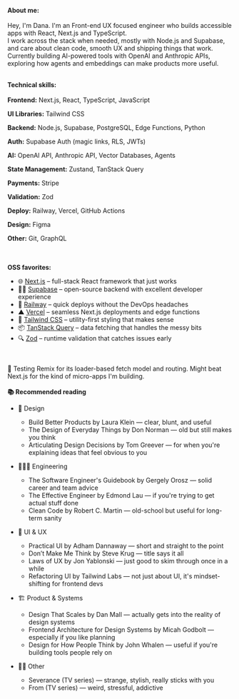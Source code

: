 **About me:**<br /><br />
Hey, I'm Dana. I'm an Front-end UX focused engineer who builds accessible apps with React, Next.js and TypeScript.  
I work across the stack when needed, mostly with Node.js and Supabase, and care about clean code, smooth UX and shipping things that work.  
Currently building AI-powered tools with OpenAI and Anthropic APIs, exploring how agents and embeddings can make products more useful.
<br /><br />

**Technical skills:**<br /><br />
**Frontend:** Next.js, React, TypeScript, JavaScript  

**UI Libraries:** Tailwind CSS  

**Backend:** Node.js, Supabase, PostgreSQL, Edge Functions, Python  

**Auth:** Supabase Auth (magic links, RLS, JWTs)  

**AI:** OpenAI API, Anthropic API, Vector Databases, Agents  

**State Management:** Zustand, TanStack Query  

**Payments:** Stripe  

**Validation:** Zod  

**Deploy:** Railway, Vercel, GitHub Actions  

**Design:** Figma  

**Other:** Git, GraphQL


<br /><br />
**OSS favorites:**  <br />
- 🌐 [Next.js](https://nextjs.org) – full-stack React framework that just works  
- 🧙‍♂️ [Supabase](https://supabase.com) – open-source backend with excellent developer experience  
- 🚂 [Railway](https://railway.app) – quick deploys without the DevOps headaches  
- ▲ [Vercel](https://vercel.com) – seamless Next.js deployments and edge functions  
- 🎨 [Tailwind CSS](https://tailwindcss.com) – utility-first styling that makes sense  
- 📦 [TanStack Query](https://tanstack.com/query) – data fetching that handles the messy bits  
- 🔍 [Zod](https://zod.dev) – runtime validation that catches issues early
<br />

🧪 Testing Remix for its loader-based fetch model and routing. Might beat Next.js for the kind of micro-apps I'm building.
<br /><br />
**📚 Recommended reading**

- 🎨 Design  
  - Build Better Products by Laura Klein — clear, blunt, and useful  
  - The Design of Everyday Things by Don Norman — old but still makes you think  
  - Articulating Design Decisions by Tom Greever — for when you're explaining ideas that feel obvious to you

- 👩🏻‍💻 Engineering  
  - The Software Engineer's Guidebook by Gergely Orosz — solid career and team advice  
  - The Effective Engineer by Edmond Lau — if you're trying to get actual stuff done
  - Clean Code by Robert C. Martin — old-school but useful for long-term sanity

- 💅 UI & UX  
  - Practical UI by Adham Dannaway — short and straight to the point  
  - Don’t Make Me Think by Steve Krug — title says it all  
  - Laws of UX by Jon Yablonski — just good to skim through once in a while
  - Refactoring UI by Tailwind Labs — not just about UI, it's mindset-shifting for frontend devs

- 🏗️ Product & Systems  
  - Design That Scales by Dan Mall — actually gets into the reality of design systems  
  - Frontend Architecture for Design Systems by Micah Godbolt — especially if you like planning  
  - Design for How People Think by John Whalen — useful if you're building tools people rely on

- 👩‍🚀 Other  
  - Severance (TV series) — strange, stylish, really sticks with you  
  - From (TV series) — weird, stressful, addictive
